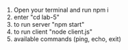 1. Open your terminal and run npm i
2. enter "cd lab-5"
3. to run server "npm start"
4. to run client "node client.js"
5. available commands (ping, echo, exit)
